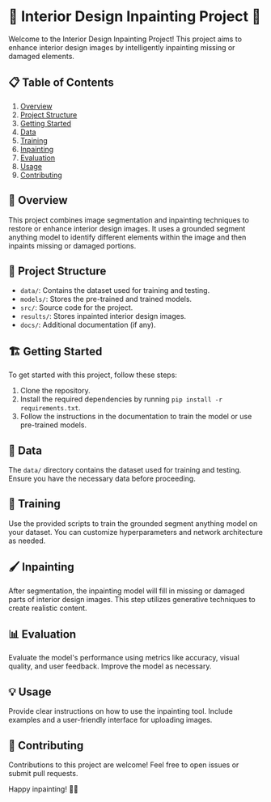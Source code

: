 # 🎨 Interior Design Inpainting Project  🏡


Welcome to the Interior Design Inpainting Project! 
This project aims to enhance interior design images by intelligently inpainting missing or damaged elements. 

## 📋 Table of Contents
1. [Overview](#overview)
2. [Project Structure](#project-structure)
3. [Getting Started](#getting-started)
4. [Data](#data)
5. [Training](#training)
6. [Inpainting](#inpainting)
7. [Evaluation](#evaluation)
8. [Usage](#usage)
9. [Contributing](#contributing)

## 🚀 Overview
This project combines image segmentation and inpainting techniques to restore or enhance interior design images. It uses a grounded segment anything model to identify different elements within the image and then inpaints missing or damaged portions.

## 📁 Project Structure
- `data/`: Contains the dataset used for training and testing.
- `models/`: Stores the pre-trained and trained models.
- `src/`: Source code for the project.
- `results/`: Stores inpainted interior design images.
- `docs/`: Additional documentation (if any).

## 🏗️ Getting Started
To get started with this project, follow these steps:
1. Clone the repository.
2. Install the required dependencies by running `pip install -r requirements.txt`.
3. Follow the instructions in the documentation to train the model or use pre-trained models.

## 📂 Data
The `data/` directory contains the dataset used for training and testing. Ensure you have the necessary data before proceeding.

## 🧠 Training
Use the provided scripts to train the grounded segment anything model on your dataset. You can customize hyperparameters and network architecture as needed.

## 🖌️ Inpainting
After segmentation, the inpainting model will fill in missing or damaged parts of interior design images. This step utilizes generative techniques to create realistic content.

## 📊 Evaluation
Evaluate the model's performance using metrics like accuracy, visual quality, and user feedback. Improve the model as necessary.

## 💡 Usage
Provide clear instructions on how to use the inpainting tool. Include examples and a user-friendly interface for uploading images.

## 🤝 Contributing
Contributions to this project are welcome! Feel free to open issues or submit pull requests.

Happy inpainting! 🎨🏡
